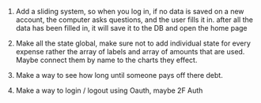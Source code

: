 1. Add a sliding system, so when you log in, if no data is saved on a new account, the computer asks questions, and the user fills it in. after all the data has been filled in, it will save it to the DB and open the home page

2. Make all the state global, make sure not to add individual state for every expense rather the array of labels and array of amounts that are used. Maybe connect them by name to the charts they effect. 

3. Make a way to see how long until someone pays off there debt. 

4. Make a way to login / logout using Oauth, maybe 2F Auth
